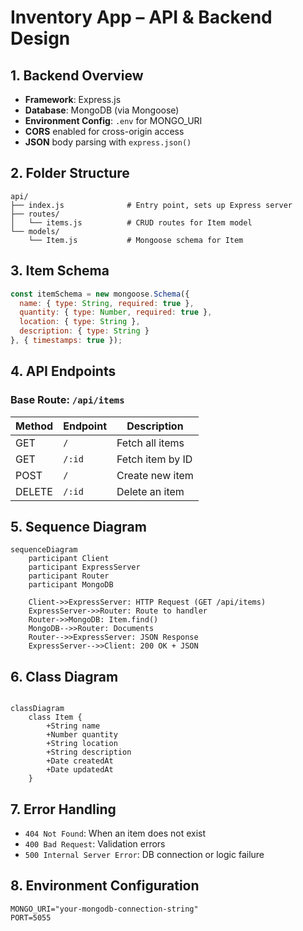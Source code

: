 
# Inventory App – API & Backend Design

## 1. Backend Overview

- **Framework**: Express.js
- **Database**: MongoDB (via Mongoose)
- **Environment Config**: `.env` for MONGO_URI
- **CORS** enabled for cross-origin access
- **JSON** body parsing with `express.json()`

## 2. Folder Structure

```plaintext
api/
├── index.js              # Entry point, sets up Express server
├── routes/
│   └── items.js          # CRUD routes for Item model
└── models/
    └── Item.js           # Mongoose schema for Item
```

## 3. Item Schema

```js
const itemSchema = new mongoose.Schema({
  name: { type: String, required: true },
  quantity: { type: Number, required: true },
  location: { type: String },
  description: { type: String }
}, { timestamps: true });
```

## 4. API Endpoints

### Base Route: `/api/items`

| Method | Endpoint        | Description       |
|--------|------------------|-------------------|
| GET    | `/`              | Fetch all items   |
| GET    | `/:id`           | Fetch item by ID  |
| POST   | `/`              | Create new item   |
| DELETE | `/:id`           | Delete an item    |

## 5. Sequence Diagram

```mermaid
sequenceDiagram
    participant Client
    participant ExpressServer
    participant Router
    participant MongoDB

    Client->>ExpressServer: HTTP Request (GET /api/items)
    ExpressServer->>Router: Route to handler
    Router->>MongoDB: Item.find()
    MongoDB-->>Router: Documents
    Router-->>ExpressServer: JSON Response
    ExpressServer-->>Client: 200 OK + JSON
```

## 6. Class Diagram
```mermaid

classDiagram
    class Item {
        +String name
        +Number quantity
        +String location
        +String description
        +Date createdAt
        +Date updatedAt
    }
```
## 7. Error Handling

- `404 Not Found`: When an item does not exist
- `400 Bad Request`: Validation errors
- `500 Internal Server Error`: DB connection or logic failure

## 8. Environment Configuration

```dotenv
MONGO_URI="your-mongodb-connection-string"
PORT=5055
```
